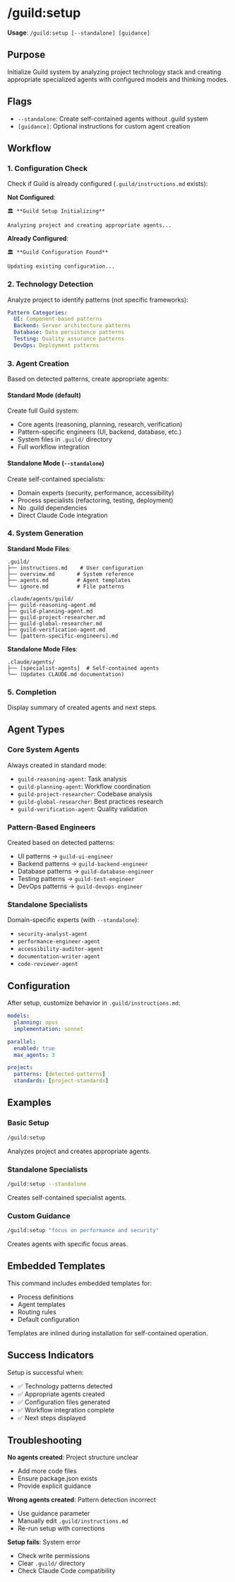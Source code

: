 # /guild:setup

**Usage**: `/guild:setup [--standalone] [guidance]`

## Purpose

Initialize Guild system by analyzing project technology stack and creating appropriate specialized agents with configured models and thinking modes.

## Flags

- `--standalone`: Create self-contained agents without .guild system
- `[guidance]`: Optional instructions for custom agent creation

## Workflow

### 1. Configuration Check

Check if Guild is already configured (`.guild/instructions.md` exists):

**Not Configured**:
```
🏛️ **Guild Setup Initializing**

Analyzing project and creating appropriate agents...
```

**Already Configured**:
```
🏛️ **Guild Configuration Found**

Updating existing configuration...
```

### 2. Technology Detection

Analyze project to identify patterns (not specific frameworks):

```yaml
Pattern Categories:
  UI: Component-based patterns
  Backend: Server architecture patterns
  Database: Data persistence patterns
  Testing: Quality assurance patterns
  DevOps: Deployment patterns
```

### 3. Agent Creation

Based on detected patterns, create appropriate agents:

#### Standard Mode (default)

Create full Guild system:
- Core agents (reasoning, planning, research, verification)
- Pattern-specific engineers (UI, backend, database, etc.)
- System files in `.guild/` directory
- Full workflow integration

#### Standalone Mode (`--standalone`)

Create self-contained specialists:
- Domain experts (security, performance, accessibility)
- Process specialists (refactoring, testing, deployment)
- No .guild dependencies
- Direct Claude Code integration

### 4. System Generation

**Standard Mode Files**:
```
.guild/
├── instructions.md    # User configuration
├── overview.md       # System reference
├── agents.md         # Agent templates
└── ignore.md         # File patterns

.claude/agents/guild/
├── guild-reasoning-agent.md
├── guild-planning-agent.md
├── guild-project-researcher.md
├── guild-global-researcher.md
├── guild-verification-agent.md
└── [pattern-specific-engineers].md
```

**Standalone Mode Files**:
```
.claude/agents/
├── [specialist-agents]  # Self-contained agents
└── (Updates CLAUDE.md documentation)
```

### 5. Completion

Display summary of created agents and next steps.

## Agent Types

### Core System Agents

Always created in standard mode:
- `guild-reasoning-agent`: Task analysis
- `guild-planning-agent`: Workflow coordination
- `guild-project-researcher`: Codebase analysis
- `guild-global-researcher`: Best practices research
- `guild-verification-agent`: Quality validation

### Pattern-Based Engineers

Created based on detected patterns:
- UI patterns → `guild-ui-engineer`
- Backend patterns → `guild-backend-engineer`
- Database patterns → `guild-database-engineer`
- Testing patterns → `guild-test-engineer`
- DevOps patterns → `guild-devops-engineer`

### Standalone Specialists

Domain-specific experts (with `--standalone`):
- `security-analyst-agent`
- `performance-engineer-agent`
- `accessibility-auditor-agent`
- `documentation-writer-agent`
- `code-reviewer-agent`

## Configuration

After setup, customize behavior in `.guild/instructions.md`:

```yaml
models:
  planning: opus
  implementation: sonnet

parallel:
  enabled: true
  max_agents: 3

project:
  patterns: [detected-patterns]
  standards: [project-standards]
```

## Examples

### Basic Setup
```bash
/guild:setup
```
Analyzes project and creates appropriate agents.

### Standalone Specialists
```bash
/guild:setup --standalone
```
Creates self-contained specialist agents.

### Custom Guidance
```bash
/guild:setup "focus on performance and security"
```
Creates agents with specific focus areas.

## Embedded Templates

This command includes embedded templates for:
- Process definitions
- Agent templates
- Routing rules
- Default configuration

Templates are inlined during installation for self-contained operation.

## Success Indicators

Setup is successful when:
- ✅ Technology patterns detected
- ✅ Appropriate agents created
- ✅ Configuration files generated
- ✅ Workflow integration complete
- ✅ Next steps displayed

## Troubleshooting

**No agents created**: Project structure unclear
- Add more code files
- Ensure package.json exists
- Provide explicit guidance

**Wrong agents created**: Pattern detection incorrect
- Use guidance parameter
- Manually edit `.guild/instructions.md`
- Re-run setup with corrections

**Setup fails**: System error
- Check write permissions
- Clear `.guild/` directory
- Check Claude Code compatibility